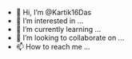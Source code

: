 - 👋 Hi, I’m @Kartik16Das
- 👀 I’m interested in ...
- 🌱 I’m currently learning ...
- 💞️ I’m looking to collaborate on ...
- 📫 How to reach me ...

<!---
Kartik16Das/Kartik16Das is a ✨ special ✨ repository because its `README.md` (this file) appears on your GitHub profile.
You can click the Preview link to take a look at your changes.
--->
